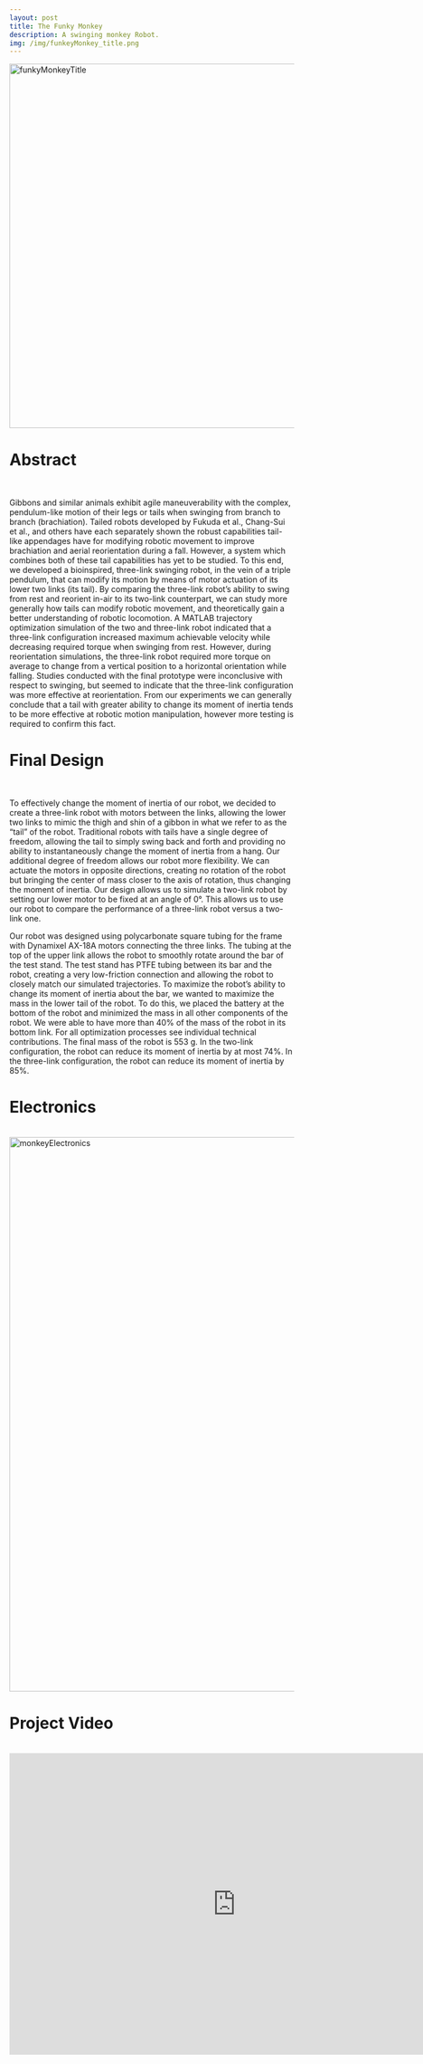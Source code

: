 ```yaml
---
layout: post
title: The Funky Monkey
description: A swinging monkey Robot.
img: /img/funkeyMonkey_title.png
---
```


<img src="http://krcarter.github.io/img/funkeyMonkey_title.png" alt="funkyMonkeyTitle" width="644"/>

# Abstract
<br />

Gibbons and similar animals exhibit agile maneuverability with the complex, pendulum-like motion of their legs or tails when swinging from branch to branch (brachiation). Tailed robots developed by Fukuda et al., Chang-Sui et al., and others have each separately shown the robust capabilities tail-like appendages have for modifying robotic movement to improve brachiation and aerial reorientation during a fall. However, a system which combines both of these tail capabilities has yet to be studied. To this end, we developed a bioinspired, three-link swinging robot, in the vein of a triple pendulum, that can modify its motion by means of motor actuation of its lower two links (its tail). By comparing the three-link robot’s ability to swing from rest and reorient in-air to its two-link counterpart, we can study more generally how tails can modify robotic movement, and theoretically gain a better understanding of robotic locomotion. A MATLAB trajectory optimization simulation of the two and three-link robot indicated that a three-link configuration increased maximum achievable velocity while decreasing required torque when swinging from rest. However, during reorientation simulations, the three-link robot required more torque on average to change from a vertical position to a horizontal orientation while falling. Studies conducted with the final prototype were inconclusive with respect to swinging, but seemed to indicate that the three-link configuration was more effective at reorientation. From our experiments we can generally conclude that a tail with greater ability to change its moment of inertia tends to be more effective at robotic motion manipulation, however more testing is required to confirm this fact.

# Final Design
<br />

To effectively change the moment of inertia of our robot, we decided to create a three-link robot with motors between the links, allowing the lower two links to mimic the thigh and shin of a gibbon in what we refer to as the “tail” of the robot. Traditional robots with tails have a single degree of freedom, allowing the tail to simply swing back and forth and providing no ability to instantaneously change the moment of inertia from a hang. Our additional degree of freedom allows our robot more flexibility. We can actuate the motors in opposite directions, creating no rotation of the robot but bringing the center of mass closer to the axis of rotation, thus changing the moment of inertia. Our design allows us to simulate a two-link robot by setting our lower motor to be fixed at an angle of 0°. This allows us to use our robot to compare the performance of a three-link robot versus a two-link one.

Our robot was designed using polycarbonate square tubing for the frame with Dynamixel AX-18A motors connecting the three links. The tubing at the top of the upper link allows the robot to smoothly rotate around the bar of the test stand. The test stand has PTFE tubing between its bar and the robot, creating a very low-friction connection and allowing the robot to closely match our simulated trajectories. To maximize the robot’s ability to change its moment of inertia about the bar, we wanted to maximize the mass in the lower tail of the robot. To do this, we placed the battery at the bottom of the robot and minimized the mass in all other components of the robot. We were able to have more than 40% of the mass of the robot in its bottom link. For all optimization processes see individual technical contributions. The final mass of the robot is 553 g. In the two-link configuration, the robot can reduce its moment of inertia by at most 74%. In the three-link configuration, the robot can reduce its moment of inertia by 85%.

# Electronics
<br />

<img src="http://krcarter.github.io/img/monkeyElectronics.png" alt="monkeyElectronics" width="980"/>


# Project Video
<br />

<iframe width="800" height="533" src="https://www.youtube.com/embed/ONzHTRzSZtE" frameborder="0" allow="accelerometer; autoplay; encrypted-media; gyroscope; picture-in-picture" allowfullscreen></iframe>

